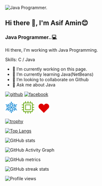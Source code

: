 ![Java Programmer.](https://www.careergirls.org/wp-content/uploads/2015/06/Computer_Programmer1920X10180.jpg)

## Hi there 👋, I'm Asif Amin😊
### Java Programmer..💻


Hi there, I'm working with Java Programming.

Skills: C / Java

- 🔭 I’m currently working on this page. 
- 🌱 I’m currently learning Java(NetBeans) 
- 👯 I’m looking to collaborate on Github 
- 💬 Ask me about Java 


[<img src='https://cdn.jsdelivr.net/npm/simple-icons@3.0.1/icons/github.svg' alt='github' height='40'>](https://github.com/AminAsif)  [<img src='https://cdn.jsdelivr.net/npm/simple-icons@3.0.1/icons/facebook.svg' alt='facebook' height='40'>](https://www.facebook.com/asif.amin.52493)  

<a href='https://archiveprogram.github.com/'><img src='https://raw.githubusercontent.com/acervenky/animated-github-badges/master/assets/acbadge.gif' width='40' height='40'></a> <a href='https://docs.github.com/en/developers'><img src='https://raw.githubusercontent.com/acervenky/animated-github-badges/master/assets/devbadge.gif' width='40' height='40'></a> <a href='https://docs.github.com/en/github/supporting-the-open-source-community-with-github-sponsors'><img src='https://raw.githubusercontent.com/acervenky/animated-github-badges/master/assets/sponsorbadge.gif' width='35' height='35'></a> 

[![trophy](https://github-profile-trophy.vercel.app/?username=AminAsif)](https://github.com/ryo-ma/github-profile-trophy)

[![Top Langs](https://github-readme-stats.vercel.app/api/top-langs/?username=AminAsif)](https://github.com/anuraghazra/github-readme-stats)

![GitHub stats](https://github-readme-stats.vercel.app/api?username=AminAsif&show_icons=true&count_private=true)  

![GitHub Activity Graph](https://activity-graph.herokuapp.com/graph?username=AminAsif)  

![GitHub metrics](https://metrics.lecoq.io/AminAsif)  

![GitHub streak stats](https://github-readme-streak-stats.herokuapp.com/?user=AminAsif)  

![Profile views](https://gpvc.arturio.dev/AminAsif)  
